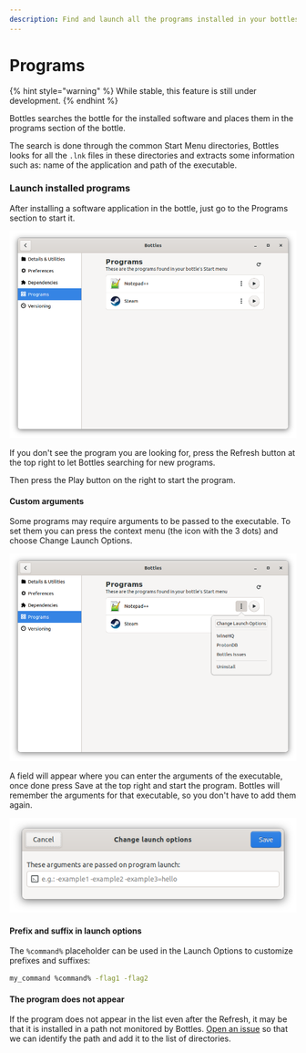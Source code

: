 ```yaml
---
description: Find and launch all the programs installed in your bottles in one click.
---
```

# Programs

{% hint style="warning" %}
While stable, this feature is still under development.
{% endhint %}

Bottles searches the bottle for the installed software and places them in the programs section of the bottle.

The search is done through the common Start Menu directories, Bottles looks for all the `.lnk` files in these directories and extracts some information such as: name of the application and path of the executable.

### Launch installed programs

After installing a software application in the bottle, just go to the Programs section to start it.

![Bottles - Programs](<../.gitbook/assets/image (33).png>)

If you don't see the program you are looking for, press the Refresh button at the top right to let Bottles searching for new programs.

Then press the Play button on the right to start the program.

#### Custom arguments

Some programs may require arguments to be passed to the executable. To set them you can press the context menu (the icon with the 3 dots) and choose Change Launch Options.

![Bottles - Programs - Change Launch Options](<../.gitbook/assets/image (34).png>)

A field will appear where you can enter the arguments of the executable, once done press Save at the top right and start the program. Bottles will remember the arguments for that executable, so you don't have to add them again.

![Bottles - Programs - Launch Options](<../.gitbook/assets/image (35).png>)

#### Prefix and suffix in launch options

The `%command%` placeholder can be used in the Launch Options to customize prefixes and suffixes:

```bash
my_command %command% -flag1 -flag2
```

#### The program does not appear

If the program does not appear in the list even after the Refresh, it may be that it is installed in a path not monitored by Bottles. [Open an issue](https://github.com/bottlesdevs/Bottles/issues/new/choose) so that we can identify the path and add it to the list of directories.
